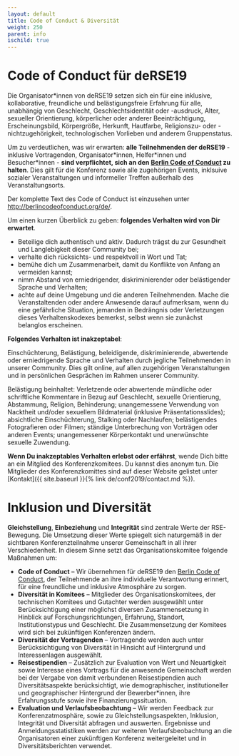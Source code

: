 ```yaml
---
layout: default
title: Code of Conduct & Diversität
weight: 250
parent: info
ischild: true
---
```


# Code of Conduct für deRSE19

Die Organisator\*innen von deRSE19 setzen sich ein für eine inklusive, kollaborative, freundliche und belästigungsfreie Erfahrung für alle, unabhängig
von Geschlecht, Geschlechtsidentität oder -ausdruck, Alter, sexueller Orientierung, körperlicher oder anderer Beeinträchtigung, Erscheinungsbild,
Körpergröße, Herkunft, Hautfarbe, Religionszu- oder -nichtzugehörigkeit, technologischen Vorlieben und anderem Gruppenstatus.

Um zu verdeutlichen, was wir erwarten: **alle Teilnehmenden der deRSE19** - inklusive Vortragenden, Organisator\*innen, Helfer\*innen und Besucher*innen - **sind verpflichtet, sich an den [Berlin Code of Conduct](http://berlincodeofconduct.org/de/) zu halten**. Dies gilt für die Konferenz sowie alle zugehörigen Events, inklsuive sozialer Veranstaltungen und informeller Treffen außerhalb des Veranstaltungsorts.

Der komplette Text des Code of Conduct ist einzusehen unter <http://berlincodeofconduct.org/de/>.

Um einen kurzen Überblick zu geben: **folgendes Verhalten wird von Dir erwartet**.

- Beteilige dich authentisch und aktiv. Dadurch trägst du zur Gesundheit und Langlebigkeit dieser Community bei;
- verhalte dich rücksichts- und respektvoll in Wort und Tat;
- bemühe dich um Zusammenarbeit, damit du Konflikte von Anfang an vermeiden kannst;
- nimm Abstand von erniedrigender, diskriminierender oder belästigender Sprache und Verhalten;
- achte auf deine Umgebung und die anderen Teilnehmenden. Mache die Veranstaltenden oder andere Anwesende darauf aufmerksam, wenn du eine gefährliche Situation, jemanden in Bedrängnis oder Verletzungen dieses Verhaltenskodexes bemerkst, selbst wenn sie zunächst belanglos erscheinen.

**Folgendes Verhalten ist inakzeptabel**:

Einschüchterung, Belästigung, beleidigende, diskriminierende, abwertende oder erniedrigende Sprache und Verhalten durch jegliche Teilnehmenden in unserer Community. Dies gilt online, auf allen zugehörigen Veranstaltungen und in persönlichen Gesprächen im Rahmen unserer Community.

Belästigung beinhaltet: Verletzende oder abwertende mündliche oder schriftliche Kommentare in Bezug auf Geschlecht, sexuelle Orientierung, Abstammung, Religion, Behinderung; unangemessene Verwendung von Nacktheit und/oder sexuellem Bildmaterial (inklusive Präsentationsslides); absichtliche Einschüchterung, Stalking oder Nachlaufen; belästigendes Fotografieren oder Filmen; ständige Unterbrechung von Vorträgen oder anderen Events; unangemessener Körperkontakt und unerwünschte sexuelle Zuwendung.

**Wenn Du inakzeptables Verhalten erlebst oder erfährst**, wende Dich bitte an ein Mitglied des Konferenzkomitees. Du kannst dies anonym tun. Die Mitglieder des Konferenzkomittes sind auf dieser Website gelistet unter [Kontakt]({{ site.baseurl }}{% link de/conf2019/contact.md %}).

# Inklusion und Diversität

**Gleichstellung**, **Einbeziehung** und **Integrität** sind zentrale Werte der
RSE-Bewegung. Die Umsetzung dieser Werte spiegelt sich naturgemäß in der
sichtbaren Konferenzteilnahme unserer Gemeinschaft in all ihrer Verschiedenheit.
In diesem Sinne setzt das Organisationskomitee folgende Maßnahmen um:

* **Code of Conduct** – Wir übernehmen für deRSE19 den 
[Berlin Code of Conduct](https://berlincodeofconduct.org/de/), der Teilnehmende
an ihre individuelle Verantwortung erinnert, für eine freundliche und
inklusive Atmosphäre zu sorgen.
* **Diversität in Komitees** – Mitglieder des Organisationskomitees, der
technischen Komitees und Gutachter werden ausgewählt unter Berücksichtigung
einer möglichst diversen Zusammensetzung in Hinblick auf Forschungsrichtungen,
Erfahrung, Standort, Institutionstypus und Geschlecht. Die Zusammensetzung der
Komitees wird sich bei zukünftigen Konferenzen ändern.
* **Diversität der Vortragenden** – Vortragende werden auch unter 
Berücksichtigung von Diversität in Hinsicht auf Hintergrund und
Interessenlagen ausgewählt.
* **Reisestipendien** – Zusätzlich zur Evaluation von Wert und Neuartigkeit 
sowie Interesse eines Vortrags für die anwesende Gemeinschaft werden bei der 
Vergabe von damit verbundenen Reisestipendien auch Diversitätsaspekte 
berücksichtigt, wie demographischer, institutioneller und geographischer
Hintergrund der Bewerber*innen, ihre Erfahrungsstufe sowie ihre 
Finanzierungssituation.
* **Evaluation und Verlaufsbeobachtung** – Wir werden Feedback zur 
Konferenzatmosphäre, sowie zu Gleichstellungsaspekten, Inklusion, Integrität und 
Diversität abfragen und auswerten. Ergebnisse und Anmeldungsstatistiken werden
zur weiteren Verlaufsbeobachtung an die Organisatoren einer zukünftigen 
Konferenz weitergeleitet und in Diversitätsberichten verwendet.